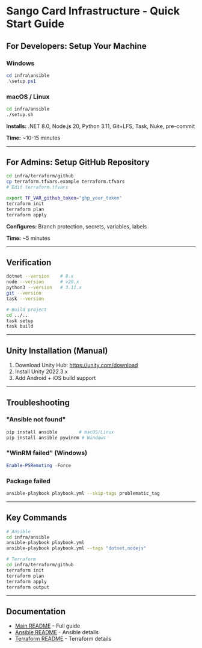 # Sango Card Infrastructure - Quick Start Guide

## For Developers: Setup Your Machine

### Windows

```powershell
cd infra\ansible
.\setup.ps1
```

### macOS / Linux

```bash
cd infra/ansible
./setup.sh
```

**Installs:** .NET 8.0, Node.js 20, Python 3.11, Git+LFS, Task, Nuke, pre-commit

**Time:** ~10-15 minutes

---

## For Admins: Setup GitHub Repository

```bash
cd infra/terraform/github
cp terraform.tfvars.example terraform.tfvars
# Edit terraform.tfvars

export TF_VAR_github_token="ghp_your_token"
terraform init
terraform plan
terraform apply
```

**Configures:** Branch protection, secrets, variables, labels

**Time:** ~5 minutes

---

## Verification

```bash
dotnet --version    # 8.x
node --version      # v20.x
python3 --version   # 3.11.x
git --version
task --version

# Build project
cd ../..
task setup
task build
```

---

## Unity Installation (Manual)

1. Download Unity Hub: <https://unity.com/download>
2. Install Unity 2022.3.x
3. Add Android + iOS build support

---

## Troubleshooting

### "Ansible not found"

```bash
pip install ansible        # macOS/Linux
pip install ansible pywinrm # Windows
```

### "WinRM failed" (Windows)

```powershell
Enable-PSRemoting -Force
```

### Package failed

```bash
ansible-playbook playbook.yml --skip-tags problematic_tag
```

---

## Key Commands

```bash
# Ansible
cd infra/ansible
ansible-playbook playbook.yml
ansible-playbook playbook.yml --tags "dotnet,nodejs"

# Terraform
cd infra/terraform/github
terraform init
terraform plan
terraform apply
terraform output
```

---

## Documentation

- [Main README](README.md) - Full guide
- [Ansible README](ansible/README.md) - Ansible details
- [Terraform README](terraform/github/README.md) - Terraform details
